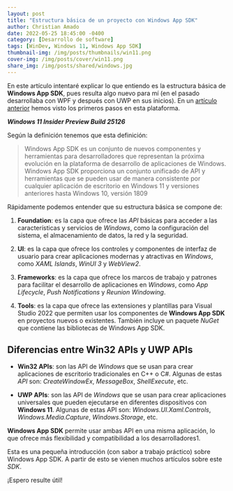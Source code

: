 ```yaml
---
layout: post
title: "Estructura básica de un proyecto con Windows App SDK"
author: Christian Amado
date: 2022-05-25 18:45:00 -0400
category: [Desarrollo de software]
tags: [WinDev, Windows 11, Windows App SDK]
thumbnail-img: /img/posts/thumbnails/win11.png
cover-img: /img/posts/cover/win11.png
share_img: /img/posts/shared/windows.jpg
---
```


En este artículo intentaré explicar lo que entiendo es la estructura básica de **Windows App SDK**, pues resulta algo nuevo para mí (en el pasado desarrollaba con WPF y después con UWP en sus inicios). En un [artículo anterior](/posts/2022-05-18-windows-app-sdk-development/) hemos visto los primeros pasos en esta plataforma.

***Windows 11 Insider Preview Build 25126***

<!--more-->

Según la definición tenemos que esta definición:  
> Windows App SDK es un conjunto de nuevos componentes y herramientas para desarrolladores que representan la próxima evolución en la plataforma de desarrollo de aplicaciones de Windows. Windows App SDK proporciona un conjunto unificado de API y herramientas que se pueden usar de manera consistente por cualquier aplicación de escritorio en Windows 11 y versiones anteriores hasta Windows 10, versión 1809  

Rápidamente podemos entender que su estructura básica se compone de:  

1. **Foundation**: es la capa que ofrece las *API* básicas para acceder a las características y servicios de *Windows*, como la configuración del sistema, el almacenamiento de datos, la red y la seguridad.

2. **UI**: es la capa que ofrece los controles y componentes de interfaz de usuario para crear aplicaciones modernas y atractivas en *Windows*, como *XAML Islands*, *WinUI 3* y *WebView2*.

3. **Frameworks**: es la capa que ofrece los marcos de trabajo y patrones para facilitar el desarrollo de aplicaciones en *Windows*, como *App Lifecycle*, *Push Notifications* y *Reunion Windowing*.

4. **Tools**: es la capa que ofrece las extensiones y plantillas para Visual Studio 2022 que permiten usar los componentes de **Windows App SDK** en proyectos nuevos o existentes. También incluye un paquete *NuGet* que contiene las bibliotecas de Windows App SDK.

## Diferencias entre Win32 APIs y UWP APIs
* **Win32 APIs**: son las API de *Windows* que se usan para crear aplicaciones de escritorio tradicionales en C++ o C#. Algunas de estas *API* son: *CreateWindowEx*, *MessageBox*, *ShellExecute*, etc.

* **UWP APIs**: son las API de *Windows* que se usan para crear aplicaciones universales que pueden ejecutarse en diferentes dispositivos con **Windows 11**. Algunas de estas API son: *Windows.UI.Xaml.Controls*, *Windows.Media.Capture*, *Windows.Storage*, etc.  

**Windows App SDK** permite usar ambas API en una misma aplicación, lo que ofrece más flexibilidad y compatibilidad a los desarrolladores1.

Esta es una pequeña introducción (con sabor a trabajo práctico) sobre Windows App SDK. A partir de esto se vienen muchos artículos sobre este *SDK*.

¡Espero resulte útil!
